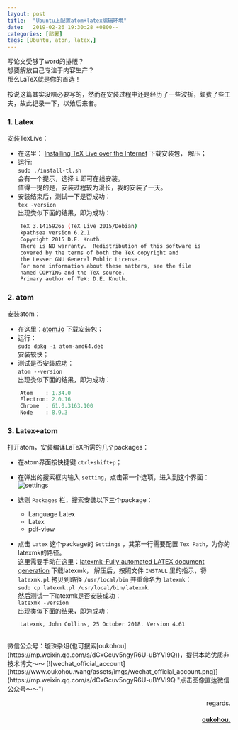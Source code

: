 ```yaml
---
layout: post
title:  "Ubuntu上配置atom+latex编辑环境"
date:   2019-02-26 19:30:28 +0800--
categories: [部署]
tags: [Ubuntu, aton, latex,]  
---
```


写论文受够了word的排版？  
想要解放自己专注于内容生产？  
那么LaTeX就是你的首选！  

按说这篇其实没啥必要写的，然而在安装过程中还是经历了一些波折，颇费了些工夫，故此记录一下，以飨后来者。  

### 1. Latex  
安装TexLive：  
- 在这里： [Installing TeX Live over the Internet](https://tug.org/texlive/acquire-netinstall.html) 下载安装包，
解压；  
- 运行:  
 `sudo ./install-tl.sh`  
 会有一个提示，选择 `i` 即可在线安装。  
值得一提的是，安装过程较为漫长，我的安装了一天。  
- 安装结束后，测试一下是否成功：  
`tex -version`  
  出现类似下面的结果，即为成功：
  
```bash
    TeX 3.14159265 (TeX Live 2015/Debian)
    kpathsea version 6.2.1
    Copyright 2015 D.E. Knuth.
    There is NO warranty.  Redistribution of this software is
    covered by the terms of both the TeX copyright and
    the Lesser GNU General Public License.
    For more information about these matters, see the file
    named COPYING and the TeX source.
    Primary author of TeX: D.E. Knuth. 
  ```
    
### 2. atom

安装atom：
- 在这里：[atom.io](https://atom.io/) 下载安装包；  
- 运行：  
`sudo dpkg -i atom-amd64.deb`  
安装较快；
- 测试是否安装成功：  
`atom --version`  
出现类似下面的结果，即为成功：  

```python  
    Atom    : 1.34.0
    Electron: 2.0.16
    Chrome  : 61.0.3163.100
    Node    : 8.9.3
```


### 3. Latex+atom

打开atom，安装编译LaTeX所需的几个packages：
- 在atom界面按快捷键 `ctrl+shift+p`；
- 在弹出的搜索框内输入 `setting`，点击第一个选项，进入到这个界面：  
    ![settings](https://s1.ax2x.com/2019/02/26/5jqeoN.png)  
- 选则 `Packages` 栏，搜索安装以下三个package：  
    - Language Latex  
    - Latex  
    - pdf-view  
    
- 点击 `Latex` 这个package的 `Settings` ，其第一行需要配置 `Tex Path`，为你的latexmk的路径。  
这里需要手动在这里：[latexmk–Fully automated LATEX document generation](https://ctan.org/pkg/latexmk/) 下载latexmk，
解压后，按照文件 `INSTALL` 里的指示，将 `latexmk.pl` 拷贝到路径 `/usr/local/bin` 并重命名为 `latexmk`：  
`sudo cp latexmk.pl /usr/local/bin/latexmk`.    
然后测试一下latexmk是否安装成功：  
`latexmk -version`  
出现类似下面的结果，即为成功：

```text
    Latexmk, John Collins, 25 October 2018. Version 4.61
```

 



<br>
微信公众号：璇珠杂俎(也可搜索[oukohou](https://mp.weixin.qq.com/s/dCxGcuv5ngyR6U-uBYVI9Q))，提供本站优质非技术博文～～
[![wechat_official_account](https://www.oukohou.wang/assets/imgs/wechat_official_account.png)](https://mp.weixin.qq.com/s/dCxGcuv5ngyR6U-uBYVI9Q "点击图像直达微信公众号～～")  




<br>
<p  align="right">regards.</p>
<h4 align="right">
    <a href="https://www.oukohou.wang/">
        oukohou.
    </a>
</h4>


